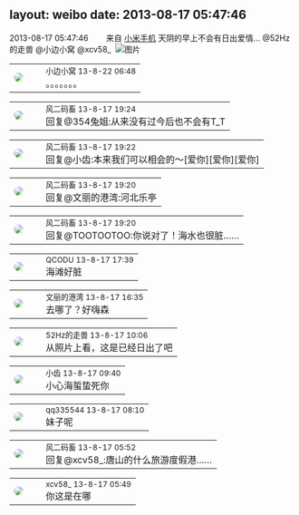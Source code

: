 layout: weibo
date: 2013-08-17 05:47:46
---
<meta name="referrer" content="no-referrer" />

2013-08-17 05:47:46  &nbsp;&nbsp;&nbsp;&nbsp;&nbsp;&nbsp; 来自 <a href="http://app.weibo.com/t/feed/22zMnn" rel="nofollow">小米手机</a>
天阴的早上不会有日出爱情… @52Hz的走兽 @小边小窝 @xcv58_ ​​​
![图片](https://ww3.sinaimg.cn/large/6d2a6003jw1e7p7yga4gij20qo0f074n.jpg)

<table style="width: 100%;">
  <tr>
    <td style="width: 40px;"><img style="border-radius:50%" src="https://tvax1.sinaimg.cn/default/images/default_avatar_male_50.gif?KID=imgbed,tva&Expires=1624465190&ssig=bTHrFF4eJ6"></td>
    <td colspan="2"><small>小边小窝 13-8-22 06:48</small><br/>。。。。。。。</td>
  </tr>
</table>

<table style="width: 100%;">
  <tr>
    <td style="width: 40px;"><img style="border-radius:50%" src="https://tva3.sinaimg.cn/crop.0.0.639.639.50/6d2a6003jw8f3idy69w2gj20hs0hrt9g.jpg?KID=imgbed,tva&Expires=1624465190&ssig=4O47Aafj1Q"></td>
    <td colspan="2"><small>风二码畜 13-8-17 19:24</small><br/>回复@354兔姐:从来没有过今后也不会有T_T</td>
  </tr>
</table>

<table style="width: 100%;">
  <tr>
    <td style="width: 40px;"><img style="border-radius:50%" src="https://tva3.sinaimg.cn/crop.0.0.639.639.50/6d2a6003jw8f3idy69w2gj20hs0hrt9g.jpg?KID=imgbed,tva&Expires=1624465190&ssig=4O47Aafj1Q"></td>
    <td colspan="2"><small>风二码畜 13-8-17 19:22</small><br/>回复@小齿:本来我们可以相会的～[爱你][爱你][爱你]</td>
  </tr>
</table>

<table style="width: 100%;">
  <tr>
    <td style="width: 40px;"><img style="border-radius:50%" src="https://tva3.sinaimg.cn/crop.0.0.639.639.50/6d2a6003jw8f3idy69w2gj20hs0hrt9g.jpg?KID=imgbed,tva&Expires=1624465190&ssig=4O47Aafj1Q"></td>
    <td colspan="2"><small>风二码畜 13-8-17 19:20</small><br/>回复@文丽的港湾:河北乐亭</td>
  </tr>
</table>

<table style="width: 100%;">
  <tr>
    <td style="width: 40px;"><img style="border-radius:50%" src="https://tva3.sinaimg.cn/crop.0.0.639.639.50/6d2a6003jw8f3idy69w2gj20hs0hrt9g.jpg?KID=imgbed,tva&Expires=1624465190&ssig=4O47Aafj1Q"></td>
    <td colspan="2"><small>风二码畜 13-8-17 19:20</small><br/>回复@TOOTOOTOO:你说对了！海水也很脏……</td>
  </tr>
</table>

<table style="width: 100%;">
  <tr>
    <td style="width: 40px;"><img style="border-radius:50%" src="https://tvax1.sinaimg.cn/crop.0.0.512.512.50/6b69631dly8g0l3egwcbcj20e80e8dfu.jpg?KID=imgbed,tva&Expires=1624465190&ssig=0HLHjmpZm7"></td>
    <td colspan="2"><small>QCODU 13-8-17 17:39</small><br/>海滩好脏</td>
  </tr>
</table>

<table style="width: 100%;">
  <tr>
    <td style="width: 40px;"><img style="border-radius:50%" src="https://tva1.sinaimg.cn/crop.0.0.180.180.50/9dc97b7fjw1e8qgp5bmzyj2050050aa8.jpg?KID=imgbed,tva&Expires=1624465190&ssig=R%2BJgG5S87P"></td>
    <td colspan="2"><small>文丽的港湾 13-8-17 16:35</small><br/>去哪了？好嗨森</td>
  </tr>
</table>

<table style="width: 100%;">
  <tr>
    <td style="width: 40px;"><img style="border-radius:50%" src="https://tva4.sinaimg.cn/crop.0.0.180.180.50/8beaf773jw1e8qgp5bmzyj2050050aa8.jpg?KID=imgbed,tva&Expires=1624465190&ssig=vxLDv6lSU8"></td>
    <td colspan="2"><small>52Hz的走兽 13-8-17 10:06</small><br/>从照片上看，这是已经日出了吧</td>
  </tr>
</table>

<table style="width: 100%;">
  <tr>
    <td style="width: 40px;"><img style="border-radius:50%" src="https://tva3.sinaimg.cn/crop.0.0.480.480.50/4d4bc111jw8ejj3t36gwaj20dc0dc769.jpg?KID=imgbed,tva&Expires=1624465190&ssig=1bzZWGkgsx"></td>
    <td colspan="2"><small>小齿 13-8-17 09:40</small><br/>小心海蜇蛰死你</td>
  </tr>
</table>

<table style="width: 100%;">
  <tr>
    <td style="width: 40px;"><img style="border-radius:50%" src="https://tva4.sinaimg.cn/crop.0.0.180.180.50/7d25944djw1e8qgp5bmzyj2050050aa8.jpg?KID=imgbed,tva&Expires=1624465190&ssig=b1p%2FF42ZSl"></td>
    <td colspan="2"><small>qq335544 13-8-17 08:10</small><br/>妹子呢</td>
  </tr>
</table>

<table style="width: 100%;">
  <tr>
    <td style="width: 40px;"><img style="border-radius:50%" src="https://tva3.sinaimg.cn/crop.0.0.639.639.50/6d2a6003jw8f3idy69w2gj20hs0hrt9g.jpg?KID=imgbed,tva&Expires=1624465190&ssig=4O47Aafj1Q"></td>
    <td colspan="2"><small>风二码畜 13-8-17 05:52</small><br/>回复@xcv58_:唐山的什么旅游度假港……</td>
  </tr>
</table>

<table style="width: 100%;">
  <tr>
    <td style="width: 40px;"><img style="border-radius:50%" src="https://tva3.sinaimg.cn/crop.0.0.1242.1242.50/801f7e9ajw8f3peekcgoqj20yi0yidg9.jpg?KID=imgbed,tva&Expires=1624465190&ssig=eprQ2YxATd"></td>
    <td colspan="2"><small>xcv58_ 13-8-17 05:49</small><br/>你这是在哪</td>
  </tr>
</table>
